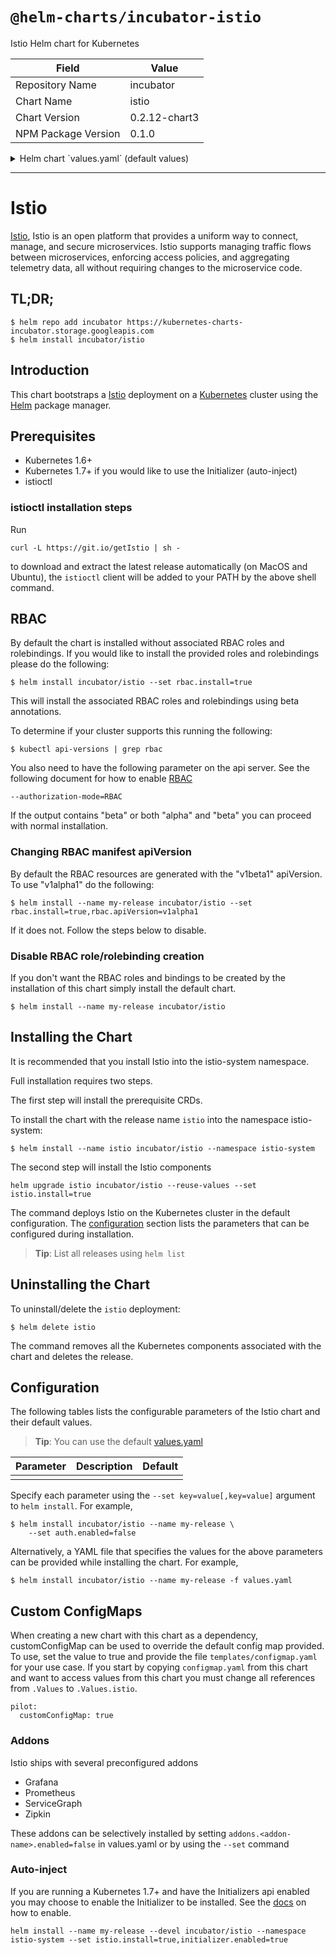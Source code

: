 # `@helm-charts/incubator-istio`

Istio Helm chart for Kubernetes

| Field               | Value         |
| ------------------- | ------------- |
| Repository Name     | incubator     |
| Chart Name          | istio         |
| Chart Version       | 0.2.12-chart3 |
| NPM Package Version | 0.1.0         |

<details>

<summary>Helm chart `values.yaml` (default values)</summary>

```yaml
## Install Default RBAC roles and bindings
rbac:
  install: false
  apiVersion: v1beta1

istio:
  install: false
  release: 0.2.12

## Enable Istio auth feature
## This deploys a CA in the namespace and enables mTLS between the services
auth:
  enabled: true

## Initializer configuration
initializer:
  customConfigMap: false
  enabled: false
  policy: enabled

  deployment:
    name: initializer
    image: docker.io/istio/sidecar_initializer
    initImage: docker.io/istio/proxy_init
    proxyImage: docker.io/istio/proxy
    imagePullPolicy: IfNotPresent
    replicas: 1
    annotations:
      sidecar.istio.io/inject: 'false'
    ## Node labels for pod assignment
    ## Ref: https://kubernetes.io/docs/user-guide/node-selection/
    ##
    nodeSelector: {}
    resources: {}
    #  limits:
    #   cpu: 100m
    #   memory: 128Mi
    # requests:
    #   cpu: 100m
    #   memory: 128Mi

## Mixer configuration
mixer:
  customConfigMap: false

  service:
    type: ClusterIP
    annotations: {}
    externalTcpPort: 9091
    externalHttpHeathPort: 9093
    externalStatsdPromPort: 9102
    externalStatsdUdpPort: 9125
    externalConfigApiPort: 9094
    externalPrometheusPort: 42422

  deployment:
    name: mixer
    image: docker.io/istio/mixer
    imagePullPolicy: IfNotPresent
    replicas: 1
    annotations:
      sidecar.istio.io/inject: 'false'
    ## Node labels for pod assignment
    ## Ref: https://kubernetes.io/docs/user-guide/node-selection/
    ##
    nodeSelector: {}
    resources: {}
    #  limits:
    #    cpu: 100m
    #    memory: 128Mi
    #  requests:
    #    cpu: 100m
    #    memory: 128Mi

## Pilot configuration
pilot:
  name: pilot
  customConfigMap: false

  service:
    type: ClusterIP
    externalHttpDiscovery: 8080
    externalAdmissionWebhookServer: 443

  deployment:
    replicas: 1
    annotations:
      sidecar.istio.io/inject: 'false'
    ## Node labels for pod assignment
    ## Ref: https://kubernetes.io/docs/user-guide/node-selection/
    ##
    nodeSelector: {}

    discovery:
      name: discovery
      image: docker.io/istio/pilot
      imagePullPolicy: IfNotPresent
      resources: {}
      #  limits:
      #    cpu: 100m
      #    memory: 128Mi
      #  requests:
      #    cpu: 100m
      #    memory: 128Mi

## Ingress configuration
ingress:
  service:
    type: LoadBalancer
    externalHttpPort: 80
    externalHttpsPort: 443

  deployment:
    name: ingress
    annotations:
      sidecar.istio.io/inject: 'false'
    image: docker.io/istio/proxy_debug
    imagePullPolicy: IfNotPresent
    replicas: 1
    ## Node labels for pod assignment
    ## Ref: https://kubernetes.io/docs/user-guide/node-selection/
    ##
    nodeSelector: {}
    resources:
    #  limits:
    #    cpu: 100m
    #    memory: 128Mi
    #  requests:
    #    cpu: 100m
    #    memory: 128Mi

## Engress configuration
egress:
  service:
    type: ClusterIP
    externalHttpPort: 80

  deployment:
    name: egress
    annotations:
      sidecar.istio.io/inject: 'false'
    image: docker.io/istio/proxy_debug
    imagePullPolicy: IfNotPresent
    replicas: 1
    ## Node labels for pod assignment
    ## Ref: https://kubernetes.io/docs/user-guide/node-selection/
    ##
    nodeSelector: {}
    resources: {}
    #  limits:
    #    cpu: 100m
    #    memory: 128Mi
    #  requests:
    #    cpu: 100m
    #    memory: 128Mi

## CA configuration
## Only installed if auth.enabled
ca:
  deployment:
    name: ca
    annotations:
      sidecar.istio.io/inject: 'false'
    image: docker.io/istio/istio-ca
    imagePullPolicy: IfNotPresent
    replicas: 1
    ## Node labels for pod assignment
    ## Ref: https://kubernetes.io/docs/user-guide/node-selection/
    ##
    nodeSelector: {}
    resources: {}
    #  limits:
    #    cpu: 100m
    #    memory: 128Mi
    #  requests:
    #    cpu: 100m
    #    memory: 128Mi

## Addons configuration
## Each addon may be disabled
addons:
  zipkin:
    enabled: true

    service:
      type: NodePort
      externalPort: 9411

    deployment:
      name: zipkin
      annotations:
        sidecar.istio.io/inject: 'false'
      image: docker.io/openzipkin/zipkin
      imageTag: latest
      imagePullPolicy: IfNotPresent
      replicas: 1
      ## Node labels for pod assignment
      ## Ref: https://kubernetes.io/docs/user-guide/node-selection/
      ##
      nodeSelector: {}
      resources: {}
      #  limits:
      #    cpu: 100m
      #    memory: 128Mi
      #  requests:
      #    cpu: 100m
      #    memory: 128Mi

  prometheus:
    enabled: true

    service:
      type: NodePort
      externalPort: 9090
      annotations:
        prometheus.io/scrape: 'true'

    deployment:
      name: prometheus
      annotations:
        sidecar.istio.io/inject: 'false'
      image: quay.io/coreos/prometheus
      imageTag: v1.1.1
      imagePullPolicy: IfNotPresent
      replicas: 1
      ## Node labels for pod assignment
      ## Ref: https://kubernetes.io/docs/user-guide/node-selection/
      ##
      nodeSelector: {}
      resources: {}
      #  limits:
      #    cpu: 100m
      #    memory: 128Mi
      #  requests:
      #    cpu: 100m
      #    memory: 128Mi

  grafana:
    enabled: true

    service:
      type: NodePort
      externalPort: 3000

    deployment:
      name: grafana
      annotations:
        sidecar.istio.io/inject: 'false'
      image: docker.io/istio/grafana
      imagePullPolicy: IfNotPresent
      replicas: 1
      ## Node labels for pod assignment
      ## Ref: https://kubernetes.io/docs/user-guide/node-selection/
      ##
      nodeSelector: {}
      resources: {}
      #  limits:
      #    cpu: 100m
      #    memory: 128Mi
      #  requests:
      #    cpu: 100m
      #    memory: 128Mi

  servicegraph:
    enabled: true

    service:
      type: NodePort
      externalPort: 8088

    deployment:
      name: servicegraph
      annotations:
        sidecar.istio.io/inject: 'false'
      image: docker.io/istio/servicegraph
      imagePullPolicy: IfNotPresent
      replicas: 1
      ## Node labels for pod assignment
      ## Ref: https://kubernetes.io/docs/user-guide/node-selection/
      ##
      nodeSelector: {}
      resources: {}
      #  limits:
      #    cpu: 100m
      #    memory: 128Mi
      #  requests:
      #    cpu: 100m
      #    memory: 128Mi
```

</details>

---

# Istio

[Istio](https://istio.io/), Istio is an open platform that provides a uniform way to connect, manage, and secure microservices. Istio supports managing traffic flows between microservices, enforcing access policies, and aggregating telemetry data, all without requiring changes to the microservice code.

## TL;DR;

```console
$ helm repo add incubator https://kubernetes-charts-incubator.storage.googleapis.com
$ helm install incubator/istio
```

## Introduction

This chart bootstraps a [Istio](https://istio.io/) deployment on a [Kubernetes](http://kubernetes.io) cluster using the [Helm](https://helm.sh) package manager.

## Prerequisites

- Kubernetes 1.6+
- Kubernetes 1.7+ if you would like to use the Initializer (auto-inject)
- istioctl

### istioctl installation steps

Run

```console
curl -L https://git.io/getIstio | sh -
```

to download and extract the latest release automatically (on MacOS and Ubuntu), the `istioctl` client will be added to your PATH by the above shell command.

## RBAC

By default the chart is installed without associated RBAC roles and rolebindings. If you would like to install the provided roles and rolebindings please do the following:

```
$ helm install incubator/istio --set rbac.install=true
```

This will install the associated RBAC roles and rolebindings using beta annotations.

To determine if your cluster supports this running the following:

```console
$ kubectl api-versions | grep rbac
```

You also need to have the following parameter on the api server. See the following document for how to enable [RBAC](https://kubernetes.io/docs/admin/authorization/rbac/)

```
--authorization-mode=RBAC
```

If the output contains "beta" or both "alpha" and "beta" you can proceed with normal installation.

### Changing RBAC manifest apiVersion

By default the RBAC resources are generated with the "v1beta1" apiVersion. To use "v1alpha1" do the following:

```console
$ helm install --name my-release incubator/istio --set rbac.install=true,rbac.apiVersion=v1alpha1
```

If it does not. Follow the steps below to disable.

### Disable RBAC role/rolebinding creation

If you don't want the RBAC roles and bindings to be created by the installation of this chart simply install the default chart.

```console
$ helm install --name my-release incubator/istio
```

## Installing the Chart

It is recommended that you install Istio into the istio-system namespace.

Full installation requires two steps.

The first step will install the prerequisite CRDs.

To install the chart with the release name `istio` into the namespace istio-system:

```console
$ helm install --name istio incubator/istio --namespace istio-system
```

The second step will install the Istio components

```console
helm upgrade istio incubator/istio --reuse-values --set istio.install=true
```

The command deploys Istio on the Kubernetes cluster in the default configuration. The [configuration](#configuration) section lists the parameters that can be configured during installation.

> **Tip**: List all releases using `helm list`

## Uninstalling the Chart

To uninstall/delete the `istio` deployment:

```console
$ helm delete istio
```

The command removes all the Kubernetes components associated with the chart and deletes the release.

## Configuration

The following tables lists the configurable parameters of the Istio chart and their default values.

> **Tip**: You can use the default [values.yaml](values.yaml)

| Parameter | Description | Default |
| --------- | ----------- | ------- |
|           |             |

Specify each parameter using the `--set key=value[,key=value]` argument to `helm install`. For example,

```console
$ helm install incubator/istio --name my-release \
    --set auth.enabled=false
```

Alternatively, a YAML file that specifies the values for the above parameters can be provided while installing the chart. For example,

```console
$ helm install incubator/istio --name my-release -f values.yaml
```

## Custom ConfigMaps

When creating a new chart with this chart as a dependency, customConfigMap can be used to override the default config map provided. To use, set the value to true and provide the file `templates/configmap.yaml` for your use case. If you start by copying `configmap.yaml` from this chart and want to access values from this chart you must change all references from `.Values` to `.Values.istio`.

```
pilot:
  customConfigMap: true
```

### Addons

Istio ships with several preconfigured addons

- Grafana
- Prometheus
- ServiceGraph
- Zipkin

These addons can be selectively installed by setting `addons.<addon-name>.enabled=false` in values.yaml or by using the `--set` command

### Auto-inject

If you are running a Kubernetes 1.7+ and have the Initializers api enabled you may choose to enable the Initializer to be installed. See the [docs](https://kubernetes.io/docs/admin/extensible-admission-controllers/) on how to enable.

```console
helm install --name my-release --devel incubator/istio --namespace istio-system --set istio.install=true,initializer.enabled=true
```
